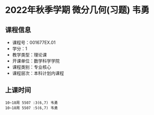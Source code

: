 # 2022年秋季学期 微分几何(习题) 韦勇






## 课程信息

- 课程号：001677EX.01
- 学分：1
- 教学类型：理论课
- 开课单位：数学科学学院
- 课程类别：专业核心
- 课程层次：本科计划内课程

## 上课时间

```
10~18周 5507 :3(6,7) 韦勇
10~18周 5507 :5(6,7) 韦勇
```

